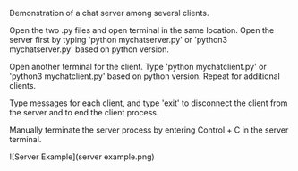 Demonstration of a chat server among several clients.

Open the two .py files and open terminal in the same location.
Open the server first by typing 'python mychatserver.py' or 'python3 mychatserver.py' based on python version.

Open another terminal for the client. Type 'python mychatclient.py' or 'python3 mychatclient.py' based on python version.
Repeat for additional clients.

Type messages for each client, and type 'exit' to disconnect the client from the server and to end the client process.

Manually terminate the server process by entering Control + C in the server terminal.

![Server Example](server example.png)
